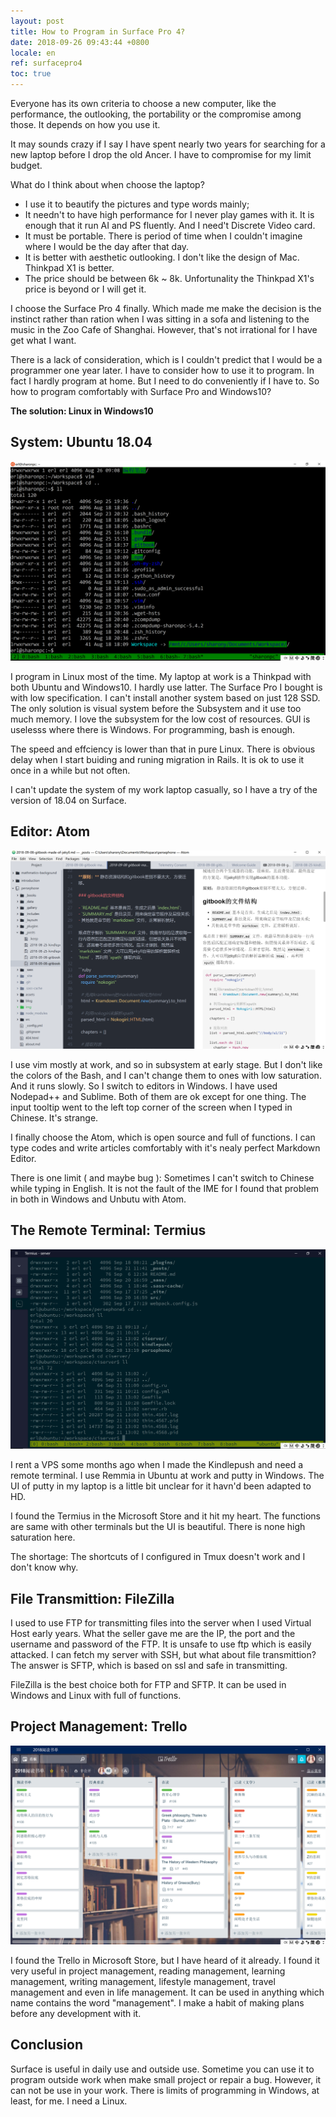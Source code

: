 ```yaml
---
layout: post
title: How to Program in Surface Pro 4?
date: 2018-09-26 09:43:44 +0800
locale: en
ref: surfacepro4
toc: true
---
```

Everyone has its own criteria to choose a new computer, like the performance, the outlooking, the portability or the compromise among those. It depends on how you use it.

<!--more-->

It may sounds crazy if I say I have spent nearly two years for searching for a new laptop before I drop the old Ancer. I have to compromise for my limit budget.

What do I think about when choose the laptop?

- I use it to beautify the pictures and type words mainly;
- It needn't to have high performance for I never play games with it. It is enough that it run AI and PS fluently.  And I need't Discrete Video card.
- It must be portable. There is period of time when I couldn't imagine where I would be the day after that day.
- It is better with aesthetic outlooking. I don't like the design of Mac. Thinkpad X1 is better.
- The price should be between 6k ~ 8k. Unfortunality the Thinkpad X1's price is beyond or I will get it.

I choose the Surface Pro 4 finally. Which made me make the decision is the instinct rather than ration when I was sitting in a sofa and listening to the music in the Zoo Cafe of Shanghai. However, that's not irrational for I have get what I want.

There is a lack of consideration, which is I couldn't predict that I would be a programmer one year later. I have to consider how to use it to program. In fact I hardly program at home. But I need to do conveniently if I have to. So how to program comfortably with Surface Pro and Windows10?

**The solution: Linux in Windows10**

## System: Ubuntu 18.04

![ubuntu in windows](/img/surface/ubuntu_in_windows.png)

I program in Linux most of the time. My laptop at work is a Thinkpad with both Ubuntu and Windows10. I hardly use latter. The Surface Pro I bought is with low specification. I can't install another system based on just 128 SSD. The only solution is visual system before the Subsystem and it use too much memory. I love the subsystem for the low cost of resources. GUI is uselesss where there is Windows. For programming, bash is enough.

The speed and effciency is lower than that in pure Linux. There is obvious delay when I start buiding and runing migration in Rails. It is ok to use it once in a while but not often.

I can't update the system of my work laptop casually, so I have a try of the version of 18.04 on Surface.

## Editor: Atom

![Atom](/img/surface/atom.png)

I use vim mostly at work, and so in subsystem at early stage. But I don't like the colors of the Bash, and I can't change them to ones with low saturation. And it runs slowly. So I switch to editors in Windows. I have used Nodepad++ and Sublime. Both of them are ok except for one thing. The input tooltip went to the left top corner of the screen when I typed in Chinese. It's strange.

I finally choose the Atom, which is open source and full of functions. I can type codes and write articles comfortably with it's nealy perfect Markdown Editor.

There is one limit ( and maybe bug ): Sometimes I can't switch to Chinese while typing in English. It is not the fault of the IME for I found that problem in both in Windows and Unbutu with Atom.

## The Remote Terminal: Termius

![Termius](/img/surface/termius.png)

I rent a VPS some months ago when I made the Kindlepush and need a remote terminal. I use Remmia in Ubuntu at work and putty in Windows. The UI of putty in my laptop is a little bit unclear for it havn'd been adapted to HD.

I found the Termius in the Microsoft Store and it hit my heart. The functions are same with other terminals but the UI is beautiful. There is none high saturation here.

The shortage: The shortcuts of I configured in Tmux doesn't work and I don't know why.

## File Transmittion: FileZilla

I used to use FTP for transmitting files into the server when I used Virtual Host early years. What the seller gave me are the IP, the port and the username and password of the FTP. It is unsafe to use ftp which is easily attacked. I can fetch my server with SSH, but what about file transmittion? The answer is SFTP, which is based on ssl and safe in transmitting.

FileZilla is the best choice both for FTP and SFTP. It can be used in Windows and Linux with full of functions.

## Project Management: Trello

![Trello](/img/surface/trello.png)

I found the Trello in Microsoft Store, but I have heard of it already. I found it very useful in project management, reading management, learning management, writing management, lifestyle management, travel management and even in life management. It can be used in anything which name contains  the word "management". I make a habit of making plans before any development with it.

## Conclusion

Surface is useful in daily use and outside use. Sometime you can use it to program outside work when make small project or repair a bug. However, it can not be use in your work. There is limits of programming in Windows, at least, for me. I need a Linux.
